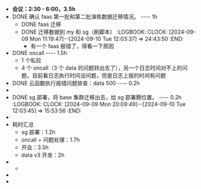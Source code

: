- <b>会议：2:30 - 6:00，3.5h</b>
- DONE 确认 faas 第一批和第二批演练数据迁移情况。 ---- 1h
	- DONE faas 迁移
	- DONE 迁移数据到 my 和 sg（刷脚本）
	  :LOGBOOK:
	  CLOCK: [2024-09-09 Mon 11:19:47]--[2024-09-10 Tue 12:03:37] =>  24:43:50
	  :END:
		- 有一个 faas 报错了，得看一下原因
- DONE oncall  ---- 1.5h
	- 1 个私拉
	- 4 个 oncall（3 个 data 的问题转出去了），另一个日志时间对不上的问题，目前看日志执行时间没问题，但是日志上报的时间有问题
- DONE 云函数执行报错问题排查：data 500 ---- 0.2h
-
- DONE sg 部署，将 base 集群迁移出去，给 sg 部署腾位置。 ---- 0.2h
  :LOGBOOK:
  CLOCK: [2024-09-09 Mon 20:09:49]--[2024-09-10 Tue 12:03:45] =>  15:53:56
  :END:
-
- 耗时汇总
	- sg 部署：1.2h
	- oncall + 问题处理：1.7h
	- 开会：3.5h
	- data v3 开发：2h
-
	-
-
-
